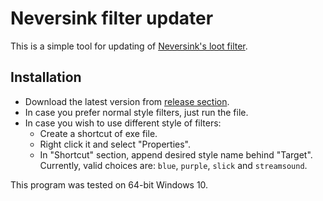# Neversink filter updater

This is a simple tool for updating of [Neversink's loot filter](https://github.com/NeverSinkDev/NeverSink-Filter).


## Installation

* Download the latest version from [release section](https://github.com/ondrowan/neversink-filter-updater/releases).
* In case you prefer normal style filters, just run the file.
* In case you wish to use different style of filters:
    * Create a shortcut of exe file.
    * Right click it and select "Properties".
    * In "Shortcut" section, append desired style name behind "Target".
      Currently, valid choices are: `blue`, `purple`, `slick` and `streamsound`.

This program was tested on 64-bit Windows 10.